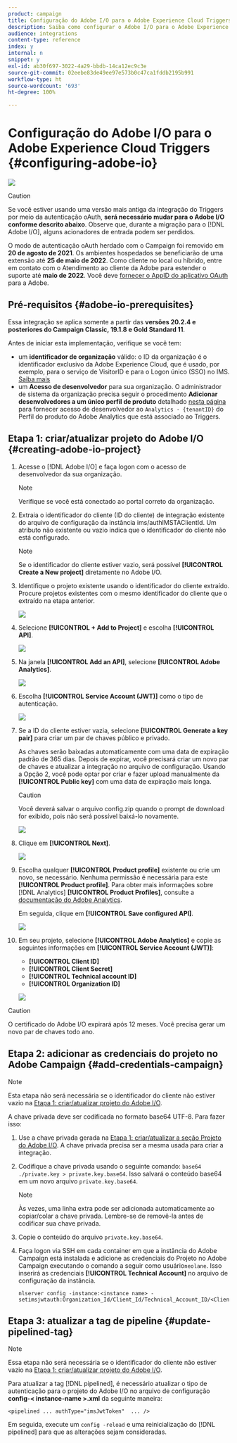 ```yaml
---
product: campaign
title: Configuração do Adobe I/O para o Adobe Experience Cloud Triggers
description: Saiba como configurar o Adobe I/O para o Adobe Experience Cloud Triggers
audience: integrations
content-type: reference
index: y
internal: n
snippet: y
exl-id: ab30f697-3022-4a29-bbdb-14ca12ec9c3e
source-git-commit: 02eebe83de49ee97e573b0c47ca1fddb2195b991
workflow-type: ht
source-wordcount: '693'
ht-degree: 100%

---
```


# Configuração do Adobe I/O para o Adobe Experience Cloud Triggers {#configuring-adobe-io}

![](../../assets/v7-only.svg)

>[!CAUTION]
>
>Se você estiver usando uma versão mais antiga da integração do Triggers por meio da autenticação oAuth, **será necessário mudar para o Adobe I/O conforme descrito abaixo**.
>Observe que, durante a migração para o [!DNL Adobe I/O], alguns acionadores de entrada podem ser perdidos.
>
>O modo de autenticação oAuth herdado com o Campaign foi removido em **20 de agosto de 2021**. Os ambientes hospedados se beneficiarão de uma extensão até **25 de maio de 2022**. Como cliente no local ou híbrido, entre em contato com o Atendimento ao cliente da Adobe para estender o suporte até **maio de 2022**. Você deve [fornecer o AppID do aplicativo OAuth](../../integrations/using/configuring-pipeline.md?lang=en#step-optional) para a Adobe.

## Pré-requisitos {#adobe-io-prerequisites}

Essa integração se aplica somente a partir das **versões 20.2.4 e posteriores do Campaign Classic, 19.1.8 e Gold Standard 11**.

Antes de iniciar esta implementação, verifique se você tem:

* um **identificador de organização** válido: o ID da organização é o identificador exclusivo da Adobe Experience Cloud, que é usado, por exemplo, para o serviço de VisitorID e para o Logon único (SSO) no IMS. [Saiba mais](https://experienceleague.adobe.com/docs/core-services/interface/administration/organizations.html?lang=pt-BR)
* um **Acesso de desenvolvedor** para sua organização. O administrador de sistema da organização precisa seguir o procedimento **Adicionar desenvolvedores a um único perfil de produto** detalhado [nesta página](https://helpx.adobe.com/br/enterprise/using/manage-developers.html) para fornecer acesso de desenvolvedor ao `Analytics - {tenantID}` do Perfil do produto do Adobe Analytics que está associado ao Triggers.

## Etapa 1: criar/atualizar projeto do Adobe I/O {#creating-adobe-io-project}

1. Acesse o [!DNL Adobe I/O] e faça logon com o acesso de desenvolvedor da sua organização.

   >[!NOTE]
   >
   > Verifique se você está conectado ao portal correto da organização.

1. Extraia o identificador do cliente (ID do cliente) de integração existente do arquivo de configuração da instância ims/authIMSTAClientId. Um atributo não existente ou vazio indica que o identificador do cliente não está configurado.

   >[!NOTE]
   >
   >Se o identificador do cliente estiver vazio, será possível **[!UICONTROL Create a New project]** diretamente no Adobe I/O.

1. Identifique o projeto existente usando o identificador do cliente extraído. Procure projetos existentes com o mesmo identificador do cliente que o extraído na etapa anterior.

   ![](assets/do-not-localize/adobe_io_8.png)

1. Selecione **[!UICONTROL + Add to Project]** e escolha **[!UICONTROL API]**.

   ![](assets/do-not-localize/adobe_io_1.png)

1. Na janela **[!UICONTROL Add an API]**, selecione **[!UICONTROL Adobe Analytics]**.

   ![](assets/do-not-localize/adobe_io_2.png)

1. Escolha **[!UICONTROL Service Account (JWT)]** como o tipo de autenticação.

   ![](assets/do-not-localize/adobe_io_3.png)

1. Se a ID do cliente estiver vazia, selecione **[!UICONTROL Generate a key pair]** para criar um par de chaves público e privado.

   As chaves serão baixadas automaticamente com uma data de expiração padrão de 365 dias. Depois de expirar, você precisará criar um novo par de chaves e atualizar a integração no arquivo de configuração. Usando a Opção 2, você pode optar por criar e fazer upload manualmente da **[!UICONTROL Public key]** com uma data de expiração mais longa.

   >[!CAUTION]
   >
   >Você deverá salvar o arquivo config.zip quando o prompt de download for exibido, pois não será possível baixá-lo novamente.

   ![](assets/do-not-localize/adobe_io_4.png)

1. Clique em **[!UICONTROL Next]**.

   ![](assets/do-not-localize/adobe_io_5.png)

1. Escolha qualquer **[!UICONTROL Product profile]** existente ou crie um novo, se necessário. Nenhuma permissão é necessária para este **[!UICONTROL Product profile]**. Para obter mais informações sobre [!DNL Analytics] **[!UICONTROL Product Profiles]**, consulte a [documentação do Adobe Analytics](https://experienceleague.adobe.com/docs/analytics/admin/admin-console/home.html?lang=pt-BR#admin-console).

   Em seguida, clique em **[!UICONTROL Save configured API]**.

   ![](assets/do-not-localize/adobe_io_6.png)

1. Em seu projeto, selecione **[!UICONTROL Adobe Analytics]** e copie as seguintes informações em **[!UICONTROL Service Account (JWT)]**:

   * **[!UICONTROL Client ID]**
   * **[!UICONTROL Client Secret]**
   * **[!UICONTROL Technical account ID]**
   * **[!UICONTROL Organization ID]**

   ![](assets/do-not-localize/adobe_io_7.png)

>[!CAUTION]
>
>O certificado do Adobe I/O expirará após 12 meses. Você precisa gerar um novo par de chaves todo ano.

## Etapa 2: adicionar as credenciais do projeto no Adobe Campaign {#add-credentials-campaign}

>[!NOTE]
>
>Esta etapa não será necessária se o identificador do cliente não estiver vazio na [Etapa 1: criar/atualizar projeto do Adobe I/O](#creating-adobe-io-project).

A chave privada deve ser codificada no formato base64 UTF-8. Para fazer isso:

1. Use a chave privada gerada na [Etapa 1: criar/atualizar a seção Projeto do Adobe I/O](#creating-adobe-io-project). A chave privada precisa ser a mesma usada para criar a integração.

1. Codifique a chave privada usando o seguinte comando: `base64 ./private.key > private.key.base64`. Isso salvará o conteúdo base64 em um novo arquivo `private.key.base64`.

   >[!NOTE]
   >
   >Às vezes, uma linha extra pode ser adicionada automaticamente ao copiar/colar a chave privada. Lembre-se de removê-la antes de codificar sua chave privada.

1. Copie o conteúdo do arquivo `private.key.base64`.

1. Faça logon via SSH em cada container em que a instância do Adobe Campaign está instalada e adicione as credenciais do Projeto no Adobe Campaign executando o comando a seguir como usuário`neolane`. Isso inserirá as credenciais **[!UICONTROL Technical Account]** no arquivo de configuração da instância.

   ```
   nlserver config -instance:<instance name> -setimsjwtauth:Organization_Id/Client_Id/Technical_Account_ID/<Client_Secret>/<Base64_encoded_Private_Key>
   ```

## Etapa 3: atualizar a tag de pipeline {#update-pipelined-tag}

>[!NOTE]
>
>Essa etapa não será necessária se o identificador do cliente não estiver vazio na [Etapa 1: criar/atualizar projeto do Adobe I/O](#creating-adobe-io-project).

Para atualizar a tag [!DNL pipelined], é necessário atualizar o tipo de autenticação para o projeto do Adobe I/O no arquivo de configuração **config-&lt; instance-name >.xml** da seguinte maneira:

```
<pipelined ... authType="imsJwtToken"  ... />
```

Em seguida, execute um `config -reload` e uma reinicialização do [!DNL pipelined] para que as alterações sejam consideradas.
